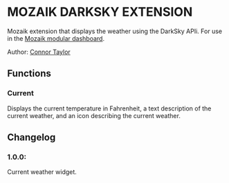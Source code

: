# MOZAIK DARKSKY EXTENSION ###

Mozaik extension that displays the weather using the DarkSky APIi. For use in the [Mozaik modular dashboard](
http://mozaik.rocks). 

Author: [Connor Taylor](https://github.com/connorrt)

## Functions

### Current

Displays the current temperature in Fahrenheit, a text description of the current weather,
 and an icon describing the current weather.
 
## Changelog

### 1.0.0:

Current weather widget.
